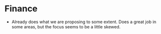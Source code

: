 
# Finance

- Already does what we are proposing to some extent. Does a great job in some areas, but the focus seems to be a little skewed.